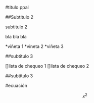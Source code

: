 #titulo ppal

##Subtitulo 2


subtitulo 2

bla bla bla

*viñeta 1
*vineta 2
*viñeta 3

##subtitulo 3

[]lista de chequeo 1
[]lista de chequeo 2

##subtitulo 3

#ecuación

$$x^2$$

